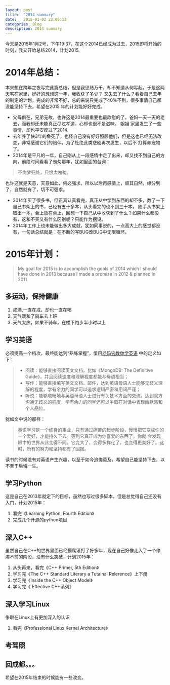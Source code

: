 ```yaml
---
layout: post
title:  "2014 summary"
date:   2015-01-02 23:06:13
categories: Blog
description: 2014 summary
---
```

今天是2015年1月2号，下午19:37，在这个2014已经成为过去，2015即将开始的时刻，我又开始总结2014，计划2015.    
# 2014年总结：    
本来想在跨年之夜写完此篇总结，但是我思绪万千，却不知道从何写起，于是这两天宅在家里，好好的想想这一年，我收获了多少？
又失去了什么？看着自己去年的制定的计划，完成的非常不好，总的来说只完成了40%不到，很多事情自己都没能坚持下去，希望在2015
年的计划能好好完成。
* 父母俱在，兄弟无故，也许这是2014最重要也最欣慰的了。爸妈一天一天的老去，而我却还未能真正尽过孝道，心却也很不是滋味。 姐姐
家里发生了一些事情，却也平安度过了2014.
* 去年养了快3年的鱼死了，也怪自己没有好好照顾他们，但是这也已经无法改变，非常感谢它们的陪伴，为了杜绝此类悲剧再次发生，以后不
打算养宠物了。
* 2014年是平凡的一年，自己刚从上一段感情中走了出来，却又找不到自己的方向，前段时间看看了匆匆那年，犹如里面的台词：

> 不悔梦归处，只恨太匆匆。

也许这就是天意，天意如此，何必强求，所以以后再感情上，顺其自然，缘分到了，自然就有了，切不可强求。
* 2014年买了很多书，但正真认真看完，真正从中学到东西的却不多，数了一下自己书架上的书，已经有五十多本，从头看完的也不到三十本，
随手从书架上取出一本，合上放在桌上，回想一下自己从中收获到了什么？如果什么都没有，这和不买又有什么区别呢？只能作为摆设。
* 2014年工作上也未能做出多大成就，犹如同事说的，一点高大上的感觉都没有，一句话总结就是：在不断的写BUG改BUG中无限循环。
 
# 2015年计划：
> My goal for 2015 is to accomplish the goals of 2014 which I should have done in 2013 because I made a
  promise in 2012 & planned in 2011

## 多运动，保持健康

1. 戒酒,一直在戒，却也一直在喝
2. 天气暖和了骑车去上班
3. 天气太热，如果不骑车，在楼下跑步半小时以上

## 学习英语
必须提高一个档次，最终能达到“熟练掌握”，借用[老码农教你学英语](http://blog.jobbole.com/45296/)
中的定义如下：
> * 阅读：能够直接阅读英文文档，比如《MongoDB: The Definitive Guide》，并且阅读速度和理解程度都能与母语相当；
> * 写作：能够直接编写英文文档、邮件，达到英语母语人士能够无歧义理解的程度，学有余力的同学可以追求逻辑严密和用词严谨；
> * 听说：能够顺畅地与英语母语人士进行有关技术方面的交流，达到双方沟通无歧义的程度，学有余力的同学还可以争取在对话中表现幽默感和个人品位。

犹如文中说的那样：
> 英语学习是一个终身的事业，只有通过痛苦的起步阶段，慢慢把它变成你的一个爱好，才能持久下去。等到它真正成为你喜爱的东西了，你就
会发现眼中的世界从此变得不同。它变大了，变得多样化了，也变得更美好了。这时，所有的努力和坚持都有了回报。

读书的时候没有对英语产生兴趣，以至于如今追悔莫及，希望自己能坚持下去，以不至于后悔一生。

## 学习Python
这是自己在2013年就定下的目标，虽然也写过很多脚本，但是总觉得自己还没有入门，计划2015年：

1. 看完《Learning Python, Fourth Edition》
2. 完成几个开源的python项目

## 深入C++
虽然自己在C++的世界里面已经摸爬滚打了好多年，现在自己好像走入了一个停滞不前的阶段，没有什么突破，计划2015年：

1. 从头再来，看完《C++ Primer, 5th Edition》
2. 学习完《The C++ Standard Literary a Tutainal Relerence》上下册
3. 学习完《Inside the C++ Object Model》
4. 学习完《 Effective C++系列》

## 深入学习Linux
争取在Linux上有更加深入的认识

1. 看完《Professional Linux Kernel Architecture》

## 考驾照
## 回成都。。。

希望在2015年结束的时候能有一些改变。